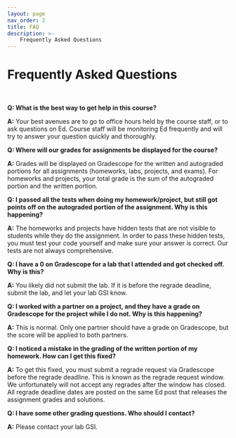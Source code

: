 ```yaml
---
layout: page
nav_order: 2
title: FAQ
description: >-
    Frequently Asked Questions
---
```


# Frequently Asked Questions

<br>

**Q: What is the best way to get help in this course?**

**A:** Your best avenues are to go to office hours held by the course staff, or to ask questions on Ed. Course staff will be monitoring Ed frequently and will try to answer your question quickly and thoroughly.

**Q: Where will our grades for assignments be displayed for the course?**

**A:** Grades will be displayed on Gradescope for the written and autograded portions for all assignments (homeworks, labs, projects, and exams). For homeworks and projects, your total grade is the sum of the autograded portion and the written portion.

**Q: I passed all the tests when doing my homework/project, but still got points off on the autograded portion of the assignment. Why is this happening?**

**A:** The homeworks and projects have hidden tests that are not visible to students while they do the assignment. In order to pass these hidden tests, you must test your code yourself and make sure your answer is correct. Our tests are not always comprehensive.

**Q: I have a 0 on Gradescope for a lab that I attended and got checked off. Why is this?**

**A:** You likely did not submit the lab. If it is before the regrade deadline, submit the lab, and let your lab GSI know.

**Q: I worked with a partner on a project, and they have a grade on Gradescope for the project while I do not. Why is this happening?**

**A:** This is normal. Only one partner should have a grade on Gradescope, but the score will be applied to both partners.

**Q: I noticed a mistake in the grading of the written portion of my homework. How can I get this fixed?**

**A:** To get this fixed, you must submit a regrade request via Gradescope before the regrade deadline. This is known as the regrade request window. We unfortunately will not accept any regrades after the window has closed. All regrade deadline dates are posted on the same Ed post that releases the assignment grades and solutions.

**Q: I have some other grading questions. Who should I contact?**

**A:** Please contact your lab GSI.
